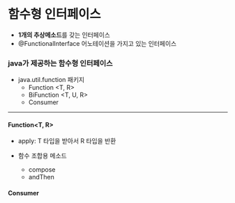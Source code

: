 # 함수형 인터페이스 
+ **1개의 추상메소드**를 갖는 인터페이스
+ @FunctionalInterface 어노테이션을 가지고 있는 인터페이스 

### java가 제공하는 함수형 인터페이스
+ java.util.function 패키지
  + Function <T, R>
  + BiFunction <T, U, R>
  + Consumer <T>


---
#### Function<T, R>
+ apply: T 타입을 받아서 R 타입을 반환  


+ 함수 조합용 메소드 
  + compose
  + andThen 

#### Consumer<T>

